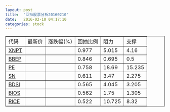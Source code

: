 ```yaml
---
layout: post
title:  "回抽股票分析20160210"
date:   2016-02-10 04:17:10
categories: stock
---
```

<script type="text/javascript">
var stockList = []
stockList.push('gb_xnpt');
stockList.push('gb_bbep');
stockList.push('gb_pe');
stockList.push('gb_sn');
stockList.push('gb_bdsi');
stockList.push('gb_bios');
stockList.push('gb_rice');
</script>
<table border="1">
 <tr>
 <td>代码</td>
 <td>最新价</td>
 <td>涨跌幅(%)</td>
 <td>回抽比例</td>
 <td>阻力</td>
 <td>支撑</td>
</tr>
  <tr id="xnpt">
  <td><a href="http://stock.finance.sina.com.cn/usstock/quotes/XNPT.html" target="_blank">XNPT</a></td><td></td><td></td><td>0.977</td><td>5.015</td><td>4.16</td></tr>
  <tr id="bbep">
  <td><a href="http://stock.finance.sina.com.cn/usstock/quotes/BBEP.html" target="_blank">BBEP</a></td><td></td><td></td><td>0.846</td><td>0.695</td><td>0.5</td></tr>
  <tr id="pe">
  <td><a href="http://stock.finance.sina.com.cn/usstock/quotes/PE.html" target="_blank">PE</a></td><td></td><td></td><td>0.758</td><td>18.69</td><td>15.235</td></tr>
  <tr id="sn">
  <td><a href="http://stock.finance.sina.com.cn/usstock/quotes/SN.html" target="_blank">SN</a></td><td></td><td></td><td>0.611</td><td>3.47</td><td>2.275</td></tr>
  <tr id="bdsi">
  <td><a href="http://stock.finance.sina.com.cn/usstock/quotes/BDSI.html" target="_blank">BDSI</a></td><td></td><td></td><td>0.565</td><td>4.045</td><td>3.205</td></tr>
  <tr id="bios">
  <td><a href="http://stock.finance.sina.com.cn/usstock/quotes/BIOS.html" target="_blank">BIOS</a></td><td></td><td></td><td>0.562</td><td>1.75</td><td>1.305</td></tr>
  <tr id="rice">
  <td><a href="http://stock.finance.sina.com.cn/usstock/quotes/RICE.html" target="_blank">RICE</a></td><td></td><td></td><td>0.522</td><td>10.725</td><td>8.32</td></tr>
</table>
